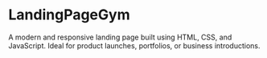 # LandingPageGym
A modern and responsive landing page built using HTML, CSS, and JavaScript. Ideal for product launches, portfolios, or business introductions.

